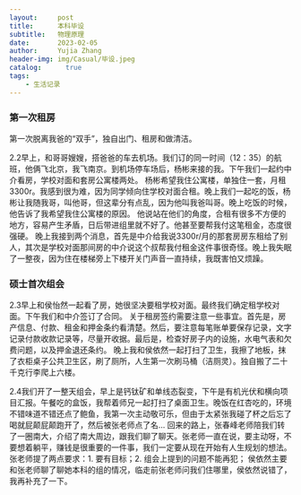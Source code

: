 ```yaml
---
layout:     post
title:      本科毕设
subtitle:   物理原理
date:       2023-02-05
author:     Yujia Zhang
header-img: img/Casual/毕设.jpeg
catalog: 	  true
tags:
    - 生活记录
---
```


### 第一次租房
第一次脱离我爸的“双手”，独自出门、租房和做清洁。

2.2早上，和哥哥嫂嫂，搭爸爸的车去机场。我们订的同一时间（12：35）的航班，他俩飞北京，我飞南京。到机场停车场后，杨彬来接的我。下午我们一起约中介看房，学校对面和套房公寓楼两处。
杨彬希望我住公寓楼，单独住一套，月租3300r。我感到很为难，因为同学倾向住学校对面合租。晚上我们一起吃的饭，杨彬让我随我哥，叫他哥，但这辈分有点乱，因为他叫我爸叫哥。晚上吃饭的时候，他告诉了我希望我住公寓楼的原因。
他说站在他们的角度，合租有很多不方便的地方，容易产生矛盾，日后带进组里就不好了。他甚至要帮我付这笔租金，态度很强硬。
晚上我接到两个消息，首先是中介给我说3300r/月的那套房房东租给了别人，其次是学校对面那间房的中介说这个叔帮我付租金这件事很奇怪。晚上我失眠了一整夜，因为住在楼梯旁上下楼开关门声音一直持续，我既害怕又烦躁。

### 硕士首次组会
2.3早上和侯怡然一起看了房，她很坚决要租学校对面。最终我们确定租学校对面。下午我们和中介签订了合同。
关于租房签约需要注意一些事宜。首先是，房产信息、付款、租金和押金条约看清楚。然后，要注意每笔账单要保存记录，文字记录付款收款记录等，尽量开收据。最后是，检查好房子内的设施，水电气表和欠费问题，以及押金退还条约。
晚上我和侯依然一起打扫了卫生，我擦了地板，抹了衣柜桌子公共卫生区，刷了厕所，人生第一次刷马桶（洁厕灵）。独自搬了二十千克行李爬上六楼。

2.4我们开了一整天组会，早上是钙钛矿和单线态裂变，下午是有机光伏和横向项目汇报。午餐吃的盒饭，我帮着师兄一起打扫了桌面卫生。晚饭在红杏吃的，环境不错味道不错还点了鲍鱼，我第一次主动敬可乐，但由于太紧张我碰了杯之后忘了喝就屁颠屁颠跑开了，然后被张老师点了名...
回来的路上，张春峰老师陪我们转了一圈南大，介绍了南大周边，跟我们聊了聊天。张老师一直在说，要主动呀，不要想着躺平，赚钱是很重要的一件事，我们一定要从现在开始有人生规划的想法。
张老师提了两点要求：1. 要有目标；2. 组会上提到的问题不能再犯；
侯依然主要和张老师聊了聊她本科的组的情况，临走前张老师问我们住哪里，侯依然说错了，我再补充了一下。
